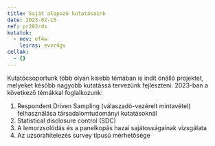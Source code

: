 ```yaml
---
title: Saját alapozó kutatásaink
date: 2023-02-15
ref: pr202rds
kutatok:
  - nev: ef4w
    leiras: evvr4gv
cellak:
  - {}
---
```


Kutatócsoportunk több olyan kisebb témában is indít önálló projektet, melyeket később nagyobb kutatássá tervezünk fejleszteni. 2023-ban a következő témákkal foglalkozunk:

1. Respondent Driven Sampling (válaszadó-vezérelt mintavétel) felhasználása társadalomtudományi kutatásoknál
2. Statistical disclosure control (SDC)
3. A lemorzsolódás és a panelkopás hazai sajátosságainak vizsgálata
4. Az uzsorahitelezés survey típusú mérhetősége
